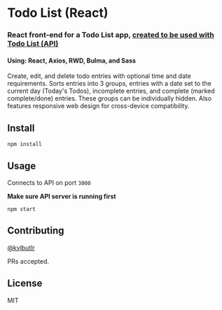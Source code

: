 # Todo List (React)

### React front-end for a Todo List app, [created to be used with Todo List (API)](https://github.com/kylbutlr/todo-list-api)

#### Using: React, Axios, RWD, Bulma, and Sass

Create, edit, and delete todo entries with optional time and date requirements. Sorts entries into 3 groups, entries with a date set to the current day (Today's Todos), incomplete entries, and complete (marked complete/done) entries. These groups can be individually hidden. Also features responsive web design for cross-device compatibility.

## Install

```shell
npm install
```

## Usage

Connects to API on port `3000`

**Make sure API server is running first**

```shell
npm start
```

## Contributing

[@kylbutlr](https://github.com/kylbutlr)

PRs accepted.

## License

MIT
